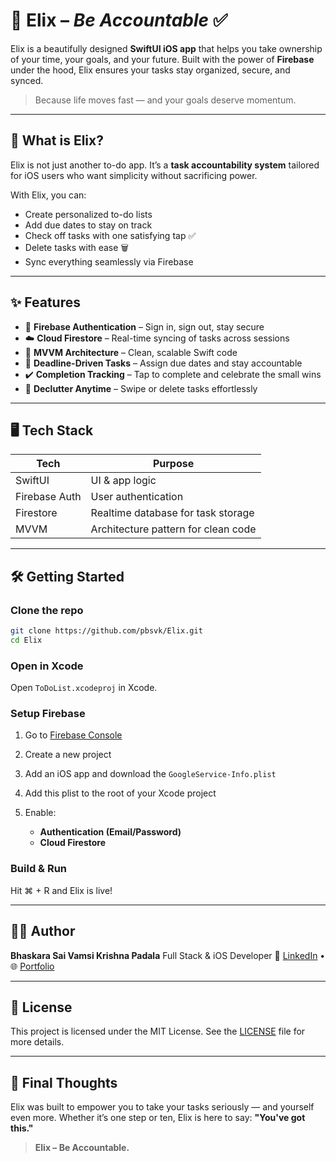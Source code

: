 # 🚀 Elix – *Be Accountable* ✅

Elix is a beautifully designed **SwiftUI iOS app** that helps you take ownership of your time, your goals, and your future. Built with the power of **Firebase** under the hood, Elix ensures your tasks stay organized, secure, and synced.

> Because life moves fast — and your goals deserve momentum.

---

## 📲 What is Elix?

Elix is not just another to-do app. It’s a **task accountability system** tailored for iOS users who want simplicity without sacrificing power.

With Elix, you can:
- Create personalized to-do lists
- Add due dates to stay on track
- Check off tasks with one satisfying tap ✅
- Delete tasks with ease 🗑️
- Sync everything seamlessly via Firebase

---

## ✨ Features

- 🔐 **Firebase Authentication** – Sign in, sign out, stay secure
- ☁️ **Cloud Firestore** – Real-time syncing of tasks across sessions
- 🧱 **MVVM Architecture** – Clean, scalable Swift code
- 📅 **Deadline-Driven Tasks** – Assign due dates and stay accountable
- ✔️ **Completion Tracking** – Tap to complete and celebrate the small wins
- 🧼 **Declutter Anytime** – Swipe or delete tasks effortlessly

---

## 🖥 Tech Stack

| Tech         | Purpose                                 |
|--------------|-----------------------------------------|
| SwiftUI      | UI & app logic                          |
| Firebase Auth| User authentication                     |
| Firestore    | Realtime database for task storage      |
| MVVM         | Architecture pattern for clean code     |

---

## 🛠️ Getting Started

### Clone the repo
```bash
git clone https://github.com/pbsvk/Elix.git
cd Elix
````

### Open in Xcode

Open `ToDoList.xcodeproj` in Xcode.

### Setup Firebase

1. Go to [Firebase Console](https://console.firebase.google.com/)
2. Create a new project
3. Add an iOS app and download the `GoogleService-Info.plist`
4. Add this plist to the root of your Xcode project
5. Enable:

   * **Authentication (Email/Password)**
   * **Cloud Firestore**

### Build & Run

Hit ⌘ + R and Elix is live!

---

## 🧑‍💻 Author

**Bhaskara Sai Vamsi Krishna Padala**
Full Stack & iOS Developer
🔗 [LinkedIn](https://www.linkedin.com/in/pbsvk) • 🌐 [Portfolio](https://pbsvk.netlify.app)

---

## 📄 License

This project is licensed under the MIT License. See the [LICENSE](./LICENSE) file for more details.

---

## 🌟 Final Thoughts

Elix was built to empower you to take your tasks seriously — and yourself even more.
Whether it’s one step or ten, Elix is here to say: **"You've got this."**

> **Elix – Be Accountable.**
